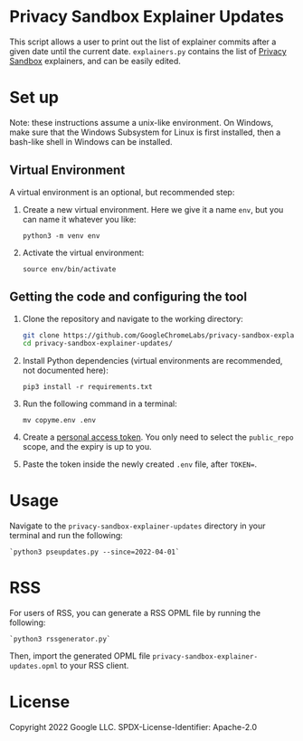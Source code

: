 # Privacy Sandbox Explainer Updates

This script allows a user to print out the list of explainer commits
after a given date until the current date. `explainers.py` contains the
list of [Privacy Sandbox](https://privacysandbox.com/) explainers, and
can be easily edited.

# Set up

Note: these instructions assume a unix-like environment. On Windows, make
sure that the Windows Subsystem for Linux is first installed, then a
bash-like shell in Windows can be installed.

## Virtual Environment

A virtual environment is an optional, but recommended step:

1. Create a new virtual environment. Here we give it a name `env`, but
you can name it whatever you like:

    `python3 -m venv env`

2. Activate the virtual environment:

    `source env/bin/activate`

## Getting the code and configuring the tool

1. Clone the repository and navigate to the working directory:

    ```bash
    git clone https://github.com/GoogleChromeLabs/privacy-sandbox-explainer-updates.git
    cd privacy-sandbox-explainer-updates/
    ```

2. Install Python dependencies (virtual environments are recommended,
not documented here):

    `pip3 install -r requirements.txt`

3. Run the following command in a terminal:

    `mv copyme.env .env`

4. Create a [personal access token](https://github.com/settings/tokens).
You only need to select the `public_repo` scope, and the expiry is up to
you.

5. Paste the token inside the newly created `.env` file, after `TOKEN=`.

# Usage

Navigate to the `privacy-sandbox-explainer-updates` directory in your terminal and run the following:

    `python3 pseupdates.py --since=2022-04-01`

# RSS

For users of RSS, you can generate a RSS OPML file by running the following:

    `python3 rssgenerator.py`

Then, import the generated OPML file `privacy-sandbox-explainer-updates.opml` to your RSS client.

# License

Copyright 2022 Google LLC.
SPDX-License-Identifier: Apache-2.0
